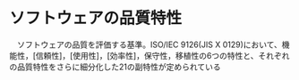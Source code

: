 # ソフトウェアの品質特性
　ソフトウェアの品質を評価する基準。ISO/IEC 9126(JIS X 0129)において、機能性，[信頼性]，[使用性]，[効率性]，保守性，移植性の6つの特性と、それぞれの品質特性をさらに細分化した21の副特性が定められている
